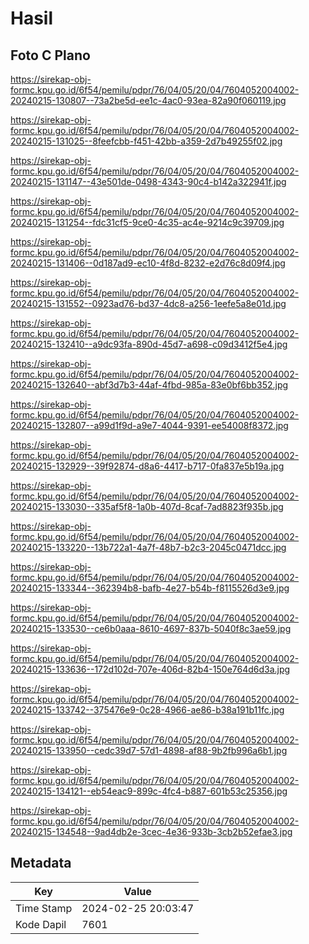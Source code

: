 # Hasil

## Foto C Plano

https://sirekap-obj-formc.kpu.go.id/6f54/pemilu/pdpr/76/04/05/20/04/7604052004002-20240215-130807--73a2be5d-ee1c-4ac0-93ea-82a90f060119.jpg

https://sirekap-obj-formc.kpu.go.id/6f54/pemilu/pdpr/76/04/05/20/04/7604052004002-20240215-131025--8feefcbb-f451-42bb-a359-2d7b49255f02.jpg

https://sirekap-obj-formc.kpu.go.id/6f54/pemilu/pdpr/76/04/05/20/04/7604052004002-20240215-131147--43e501de-0498-4343-90c4-b142a322941f.jpg

https://sirekap-obj-formc.kpu.go.id/6f54/pemilu/pdpr/76/04/05/20/04/7604052004002-20240215-131254--fdc31cf5-9ce0-4c35-ac4e-9214c9c39709.jpg

https://sirekap-obj-formc.kpu.go.id/6f54/pemilu/pdpr/76/04/05/20/04/7604052004002-20240215-131406--0d187ad9-ec10-4f8d-8232-e2d76c8d09f4.jpg

https://sirekap-obj-formc.kpu.go.id/6f54/pemilu/pdpr/76/04/05/20/04/7604052004002-20240215-131552--0923ad76-bd37-4dc8-a256-1eefe5a8e01d.jpg

https://sirekap-obj-formc.kpu.go.id/6f54/pemilu/pdpr/76/04/05/20/04/7604052004002-20240215-132410--a9dc93fa-890d-45d7-a698-c09d3412f5e4.jpg

https://sirekap-obj-formc.kpu.go.id/6f54/pemilu/pdpr/76/04/05/20/04/7604052004002-20240215-132640--abf3d7b3-44af-4fbd-985a-83e0bf6bb352.jpg

https://sirekap-obj-formc.kpu.go.id/6f54/pemilu/pdpr/76/04/05/20/04/7604052004002-20240215-132807--a99d1f9d-a9e7-4044-9391-ee54008f8372.jpg

https://sirekap-obj-formc.kpu.go.id/6f54/pemilu/pdpr/76/04/05/20/04/7604052004002-20240215-132929--39f92874-d8a6-4417-b717-0fa837e5b19a.jpg

https://sirekap-obj-formc.kpu.go.id/6f54/pemilu/pdpr/76/04/05/20/04/7604052004002-20240215-133030--335af5f8-1a0b-407d-8caf-7ad8823f935b.jpg

https://sirekap-obj-formc.kpu.go.id/6f54/pemilu/pdpr/76/04/05/20/04/7604052004002-20240215-133220--13b722a1-4a7f-48b7-b2c3-2045c0471dcc.jpg

https://sirekap-obj-formc.kpu.go.id/6f54/pemilu/pdpr/76/04/05/20/04/7604052004002-20240215-133344--362394b8-bafb-4e27-b54b-f8115526d3e9.jpg

https://sirekap-obj-formc.kpu.go.id/6f54/pemilu/pdpr/76/04/05/20/04/7604052004002-20240215-133530--ce6b0aaa-8610-4697-837b-5040f8c3ae59.jpg

https://sirekap-obj-formc.kpu.go.id/6f54/pemilu/pdpr/76/04/05/20/04/7604052004002-20240215-133636--172d102d-707e-406d-82b4-150e764d6d3a.jpg

https://sirekap-obj-formc.kpu.go.id/6f54/pemilu/pdpr/76/04/05/20/04/7604052004002-20240215-133742--375476e9-0c28-4966-ae86-b38a191b11fc.jpg

https://sirekap-obj-formc.kpu.go.id/6f54/pemilu/pdpr/76/04/05/20/04/7604052004002-20240215-133950--cedc39d7-57d1-4898-af88-9b2fb996a6b1.jpg

https://sirekap-obj-formc.kpu.go.id/6f54/pemilu/pdpr/76/04/05/20/04/7604052004002-20240215-134121--eb54eac9-899c-4fc4-b887-601b53c25356.jpg

https://sirekap-obj-formc.kpu.go.id/6f54/pemilu/pdpr/76/04/05/20/04/7604052004002-20240215-134548--9ad4db2e-3cec-4e36-933b-3cb2b52efae3.jpg


## Metadata

| Key        | Value               |
| ---------- | ------------------- |
| Time Stamp | 2024-02-25 20:03:47 |
| Kode Dapil | 7601                |



